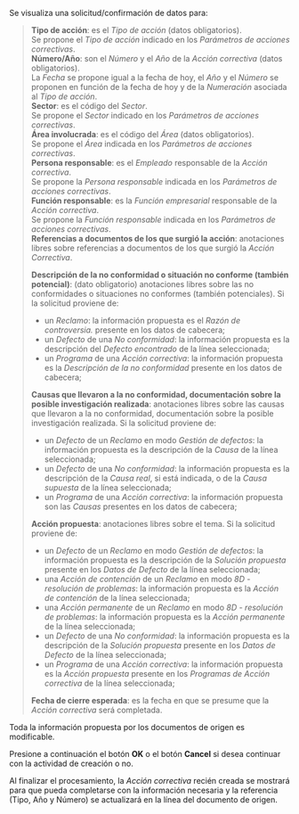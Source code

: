 Se visualiza una solicitud/confirmación de datos para:   

> **Tipo de acción**: es el *Tipo de acción* (datos obligatorios).   
> Se propone el *Tipo de acción* indicado en los *Parámetros de acciones correctivas*.   
> **Número/Año**: son el *Número* y el *Año* de la *Acción correctiva* (datos obligatorios).   
> La *Fecha* se propone igual a la fecha de hoy, el *Año* y el *Número* se proponen en función de la fecha de hoy y de la *Numeración* asociada al *Tipo de acción*.   
> **Sector**: es el código del *Sector*.   
> Se propone el *Sector* indicado en los *Parámetros de acciones correctivas*.   
> **Área involucrada**: es el código del *Área* (datos obligatorios).   
> Se propone el *Área* indicada en los *Parámetros de acciones correctivas*.   
> **Persona responsable**: es el *Empleado* responsable de la *Acción correctiva*.   
> Se propone la *Persona responsable* indicada en los *Parámetros de acciones correctivas*.   
> **Función responsable**: es la *Función empresarial* responsable de la *Acción correctiva*.   
> Se propone la *Función responsable* indicada en los *Parámetros de acciones correctivas*.   
> **Referencias a documentos de los que surgió la acción**: anotaciones libres sobre referencias a documentos de los que surgió la *Acción Correctiva*.   
>
> **Descripción de la no conformidad o situación no conforme (también potencial)**: (dato obligatorio) anotaciones libres sobre las no conformidades o situaciones no conformes (también potenciales). Si la solicitud proviene de:   
> - un *Reclamo*: la información propuesta es el *Razón de controversia.* presente en los datos de cabecera;   
> - un *Defecto* de una *No conformidad*: la información propuesta es la descripción del *Defecto encontrado* de la línea seleccionada;   
> - un *Programa* de una *Acción correctiva*: la información propuesta es la *Descripción de la no conformidad* presente en los datos de cabecera;   
> 
> **Causas que llevaron a la no conformidad, documentación sobre la posible investigación realizada**: anotaciones libres sobre las causas que llevaron a la no conformidad, documentación sobre la posible investigación realizada. Si la solicitud proviene de:   
> - un *Defecto* de un *Reclamo* en modo *Gestión de defectos*: la información propuesta es la descripción de la *Causa* de la línea seleccionada;   
> - un *Defecto* de una *No conformidad*: la información propuesta es la descripción de la *Causa real*, si está indicada, o de la *Causa supuesta* de la línea seleccionada;   
> - un *Programa* de una *Acción correctiva*: la información propuesta son las *Causas* presentes en los datos de cabecera;   
>
> **Acción propuesta**: anotaciones libres sobre el tema. Si la solicitud proviene de:   
> - un *Defecto* de un *Reclamo* en modo *Gestión de defectos*: la información propuesta es la descripción de la *Solución propuesta* presente en los *Datos de Defecto* de la línea seleccionada;   
> - una *Acción de contención* de un *Reclamo* en modo *8D - resolución de problemas*: la información propuesta es la *Acción de contención* de la línea seleccionada;   
> - una *Acción permanente* de un *Reclamo* en modo *8D - resolución de problemas*: la información propuesta es la *Acción permanente* de la línea seleccionada;   
> - un *Defecto* de una *No conformidad*: la información propuesta es la descripción de la *Solución propuesta* presente en los *Datos de Defecto* de la línea seleccionada;   
> - un *Programa* de una *Acción correctiva*: la información propuesta es la *Acción propuesta* presente en los *Programas de Acción correctiva* de la línea seleccionada;   
>
> **Fecha de cierre esperada**: es la fecha en que se presume que la *Acción correctiva* será completada.   

Toda la información propuesta por los documentos de origen es modificable.  

Presione a continuación el botón **OK** o el botón **Cancel** si desea continuar con la actividad de creación o no.   

Al finalizar el procesamiento, la *Acción correctiva* recién creada se mostrará para que pueda completarse con la información necesaria y la referencia (Tipo, Año y Número) se actualizará en la línea del documento de origen.